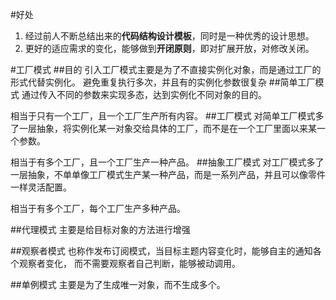 #好处
1. 经过前人不断总结出来的**代码结构设计模板**，同时是一种优秀的设计思想。
2. 更好的适应需求的变化，能够做到**开闭原则**，即对扩展开放，对修改关闭。

#工厂模式
##目的
引入工厂模式主要是为了不直接实例化对象，而是通过工厂的形式代替实例化。
避免重复执行多次，并且有的实例化参数很复杂
##简单工厂模式
通过传入不同的参数来实现多态，达到实例化不同对象的目的。

相当于只有一个工厂，且一个工厂生产所有内容。
##工厂模式
对简单工厂模式多了一层抽象，将实例化某一对象交给具体的工厂，而不是在一个工厂里面以来某一个参数。

相当于有多个工厂，且一个工厂生产一种产品。
##抽象工厂模式
对工厂模式多了一层抽象，不单单像工厂模式生产某一种产品，而是一系列产品，并且可以像零件一样灵活配置。

相当于有多个工厂，每个工厂生产多种产品。

##代理模式
主要是给目标对象的方法进行增强

##观察者模式
也称作发布订阅模式，当目标主题内容变化时，能够自主的通知各个观察者变化，
而不需要观察者自己判断，能够被动调用。

##单例模式
主要是为了生成唯一对象，而不生成多个。